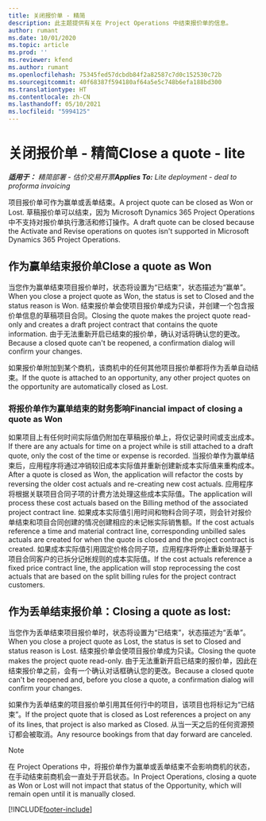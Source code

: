 ```yaml
---
title: 关闭报价单 - 精简
description: 此主题提供有关在 Project Operations 中结束报价单的信息。
author: rumant
ms.date: 10/01/2020
ms.topic: article
ms.prod: ''
ms.reviewer: kfend
ms.author: rumant
ms.openlocfilehash: 75345fed57dcbdb84f2a82587c7d0c152530c72b
ms.sourcegitcommit: 40f68387f594180af64a5e5c748b6efa188bd300
ms.translationtype: HT
ms.contentlocale: zh-CN
ms.lasthandoff: 05/10/2021
ms.locfileid: "5994125"
---
```

# <a name="close-a-quote---lite"></a><span data-ttu-id="a13e5-103">关闭报价单 - 精简</span><span class="sxs-lookup"><span data-stu-id="a13e5-103">Close a quote - lite</span></span>

<span data-ttu-id="a13e5-104">_**适用于：** 精简部署 - 估价交易开票_</span><span class="sxs-lookup"><span data-stu-id="a13e5-104">_**Applies To:** Lite deployment - deal to proforma invoicing_</span></span>

<span data-ttu-id="a13e5-105">项目报价单可作为赢单或丢单结束。</span><span class="sxs-lookup"><span data-stu-id="a13e5-105">A project quote can be closed as Won or Lost.</span></span> <span data-ttu-id="a13e5-106">草稿报价单可以结束，因为 Microsoft Dynamics 365 Project Operations 中不支持对报价单执行激活和修订操作。</span><span class="sxs-lookup"><span data-stu-id="a13e5-106">A draft quote can be closed because the Activate and Revise operations on quotes isn't supported in Microsoft Dynamics 365 Project Operations.</span></span>

## <a name="close-a-quote-as-won"></a><span data-ttu-id="a13e5-107">作为赢单结束报价单</span><span class="sxs-lookup"><span data-stu-id="a13e5-107">Close a quote as Won</span></span>

<span data-ttu-id="a13e5-108">当您作为赢单结束项目报价单时，状态将设置为“已结束”，状态描述为“赢单”。</span><span class="sxs-lookup"><span data-stu-id="a13e5-108">When you close a project quote as Won, the status is set to Closed and the status reason is Won.</span></span> <span data-ttu-id="a13e5-109">结束报价单会使项目报价单成为只读，并创建一个包含报价单信息的草稿项目合同。</span><span class="sxs-lookup"><span data-stu-id="a13e5-109">Closing the quote makes the project quote read-only and creates a draft project contract that contains the quote information.</span></span> <span data-ttu-id="a13e5-110">由于无法重新开启已结束的报价单，确认对话将确认您的更改。</span><span class="sxs-lookup"><span data-stu-id="a13e5-110">Because a closed quote can't be reopened, a confirmation dialog will confirm your changes.</span></span>

<span data-ttu-id="a13e5-111">如果报价单附加到某个商机，该商机中的任何其他项目报价单都将作为丢单自动结束。</span><span class="sxs-lookup"><span data-stu-id="a13e5-111">If the quote is attached to an opportunity, any other project quotes on the opportunity are automatically closed as Lost.</span></span>

### <a name="financial-impact-of-closing-a-quote-as-won"></a><span data-ttu-id="a13e5-112">将报价单作为赢单结束的财务影响</span><span class="sxs-lookup"><span data-stu-id="a13e5-112">Financial impact of closing a quote as Won</span></span>

<span data-ttu-id="a13e5-113">如果项目上有任何时间实际值仍附加在草稿报价单上，将仅记录时间或支出成本。</span><span class="sxs-lookup"><span data-stu-id="a13e5-113">If there are any actuals for time on a project while is still attached to a draft quote, only the cost of the time or expense is recorded.</span></span> <span data-ttu-id="a13e5-114">当报价单作为赢单结束后，应用程序将通过冲销较旧成本实际值并重新创建新成本实际值来重构成本。</span><span class="sxs-lookup"><span data-stu-id="a13e5-114">After a quote is closed as Won, the application will refactor the costs by reversing the older cost actuals and re-creating new cost actuals.</span></span> <span data-ttu-id="a13e5-115">应用程序将根据关联项目合同子项的计费方法处理这些成本实际值。</span><span class="sxs-lookup"><span data-stu-id="a13e5-115">The application will process these cost actuals based on the Billing method of the associated project contract line.</span></span> <span data-ttu-id="a13e5-116">如果成本实际值引用时间和物料合同子项，则会针对报价单结束和项目合同创建的情况创建相应的未记帐实际销售额。</span><span class="sxs-lookup"><span data-stu-id="a13e5-116">If the cost actuals reference a time and material contract line, corresponding unbilled sales actuals are created for when the quote is closed and the project contract is created.</span></span> <span data-ttu-id="a13e5-117">如果成本实际值引用固定价格合同子项，应用程序将停止重新处理基于项目合同客户的已拆分记帐规则的成本实际值。</span><span class="sxs-lookup"><span data-stu-id="a13e5-117">If the cost actuals reference a fixed price contract line, the application will stop reprocessing the cost actuals that are based on the split billing rules for the project contract customers.</span></span>

## <a name="closing-a-quote-as-lost"></a><span data-ttu-id="a13e5-118">作为丢单结束报价单：</span><span class="sxs-lookup"><span data-stu-id="a13e5-118">Closing a quote as lost:</span></span>

<span data-ttu-id="a13e5-119">当您作为丢单结束项目报价单时，状态将设置为“已结束”，状态描述为“丢单”。</span><span class="sxs-lookup"><span data-stu-id="a13e5-119">When you close a project quote as Lost, the status is set to Closed and status reason is Lost.</span></span> <span data-ttu-id="a13e5-120">结束报价单会使项目报价单成为只读。</span><span class="sxs-lookup"><span data-stu-id="a13e5-120">Closing the quote makes the project quote read-only.</span></span> <span data-ttu-id="a13e5-121">由于无法重新开启已结束的报价单，因此在结束报价单之前，会有一个确认对话框确认您的更改。</span><span class="sxs-lookup"><span data-stu-id="a13e5-121">Because a closed quote can't be reopened and, before you close a quote, a confirmation dialog will confirm your changes.</span></span>

<span data-ttu-id="a13e5-122">如果作为丢单结束的项目报价单引用其任何行中的项目，该项目也将标记为“已结束”。</span><span class="sxs-lookup"><span data-stu-id="a13e5-122">If the project quote that is closed as Lost references a project on any of its lines, that project is also marked as Closed.</span></span> <span data-ttu-id="a13e5-123">从当一天之后的任何资源预订都会被取消。</span><span class="sxs-lookup"><span data-stu-id="a13e5-123">Any resource bookings from that day forward are canceled.</span></span>

> [!NOTE]
> <span data-ttu-id="a13e5-124">在 Project Operations 中，将报价单作为赢单或丢单结束不会影响商机的状态，在手动结束前商机会一直处于开启状态。</span><span class="sxs-lookup"><span data-stu-id="a13e5-124">In Project Operations, closing a quote as Won or Lost will not impact that status of the Opportunity, which will remain open until it is manually closed.</span></span>


[!INCLUDE[footer-include](../../includes/footer-banner.md)]